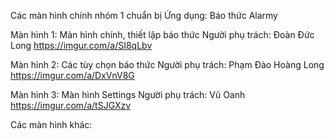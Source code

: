 Các màn hình chính nhóm 1 chuẩn bị
Ứng dụng: Báo thức Alarmy
 
Màn hình 1: Màn hình chính, thiết lập báo thức
Người phụ trách: Đoàn Đức Long
https://imgur.com/a/SI8qLbv


Màn hình 2: Các tùy chọn báo thức
Người phụ trách: Phạm Đào Hoàng Long 
https://imgur.com/a/DxVnV8G

 
Màn hình 3: Màn hình Settings
Người phụ trách: Vũ Oanh
https://imgur.com/a/tSJGXzv
 
 
Các màn hình khác:



